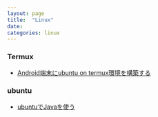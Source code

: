 ```yaml
---
layout: page
title:  "Linux"
date:   
categories: linux
---
```


### Termux

- [Android端末にubuntu on termux環境を構築する](2024-10-17-ubuntu-on-termux.html)

### ubuntu

- [ubuntuでJavaを使う](2025-02-10-ubuntu-sdkman.html)
